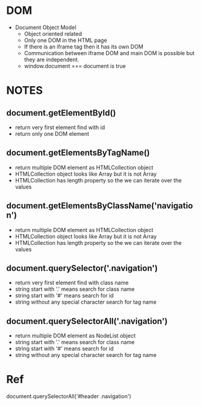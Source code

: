 # DOM
- Document Object Model 
  - Object oriented related
  - Only one DOM in the HTML page
  - If there is an iframe tag then it has its own DOM
  - Communication between iframe DOM and main DOM is possible but they are independent.
  - window.document === document is true

# NOTES
## document.getElementById()
- return very first element find with id
- return only one DOM element

## document.getElementsByTagName()
- return multiple DOM element as HTMLCollection object
- HTMLCollection object looks like Array but it is not Array
- HTMLCollection has length property so the we can iterate over the values

## document.getElementsByClassName('navigation')
- return multiple DOM element as HTMLCollection object
- HTMLCollection object looks like Array but it is not Array
- HTMLCollection has length property so the we can iterate over the values

## document.querySelector('.navigation')
- return very first element find with class name
- string start with '.' means search for class name
- string start with '#' means search for id
- string without any special character search for tag name

## document.querySelectorAll('.navigation')
- return multiple DOM element as NodeList object
- string start with '.' means search for class name
- string start with '#' means search for id
- string without any special character search for tag name


# Ref
document.querySelectorAll('#header .navigation')
​